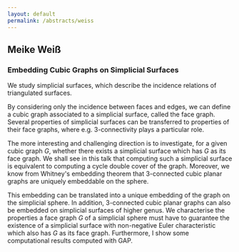 ```yaml
---
layout: default
permalink: /abstracts/weiss
---
```


## Meike Weiß

### Embedding Cubic Graphs on Simplicial Surfaces

We study simplicial surfaces, which describe the incidence relations of triangulated surfaces.

By considering only the incidence between faces and edges, we can define a cubic graph associated to a simplicial surface, called the face graph. Several properties of simplicial surfaces can be transferred to properties of their face graphs, where e.g. 3-connectivity plays a particular role.

The more interesting and challenging direction is to investigate, for a given cubic graph $G$, whether there exists a simplicial surface which has $G$ as its face graph. We shall see in this talk that computing such a simplicial surface is equivalent to computing a cycle double cover of the graph. Moreover, we know from Whitney's embedding theorem that 3-connected cubic planar graphs are uniquely embeddable on the sphere.

This embedding can be translated into a unique embedding of the graph on the simplicial sphere. In addition, 3-connected cubic planar graphs can also be embedded on simplicial surfaces of higher genus. We characterise the properties a face graph $G$ of a simplicial sphere must have to guarantee the existence of a simplicial surface with non-negative Euler characteristic which also has $G$ as its face graph. Furthermore, I show some computational results computed with GAP.